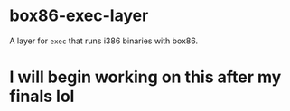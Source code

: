 # box86-exec-layer
A layer for `exec` that runs i386 binaries with box86.

# I will begin working on this after my finals lol
